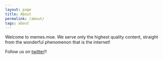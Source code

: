 ```yaml
---
layout: page
title: About
permalink: /about/
tags: about
---
```


Welcome to memes.moe. We serve only the highest quality content, straight from the wonderful phenomenon that is the internet!

Follow us on [twitter](https://twitter.com/removeanime)!!